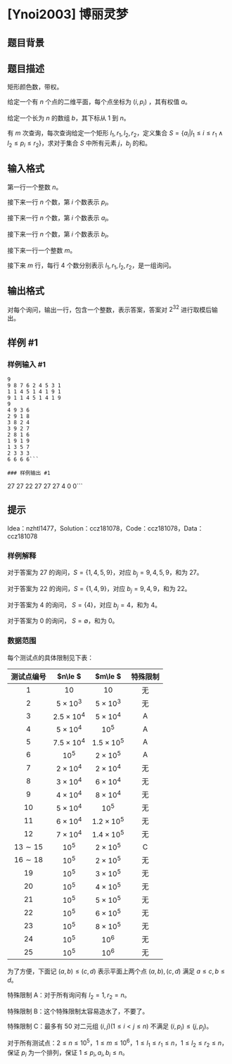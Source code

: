 # [Ynoi2003] 博丽灵梦

## 题目背景



## 题目描述

矩形颜色数，带权。

给定一个有 $n$ 个点的二维平面，每个点坐标为 $(i,p_i)$ ，其有权值 $a$。

给定一个长为 $n$ 的数组 $b$，其下标从 $1$ 到 $n$。

有 $m$ 次查询，每次查询给定一个矩形 $l_1,r_1,l_2,r_2$，定义集合 $S=\{a_i|l_1\le i\le r_1 \land l_2\le p_i\le r_2\}$，求对于集合 $S$ 中所有元素 $j$，$b_j$ 的和。

## 输入格式

第一行一个整数 $n$。

接下来一行 $n$ 个数，第 $i$ 个数表示 $p_i$。

接下来一行 $n$ 个数，第 $i$ 个数表示 $a_i$。

接下来一行 $n$ 个数，第 $i$ 个数表示 $b_i$。

接下来一行一个整数 $m$。

接下来 $m$ 行，每行 $4$ 个数分别表示 $l_1,r_1,l_2,r_2$，是一组询问。

## 输出格式

对每个询问，输出一行，包含一个整数，表示答案，答案对 $2^{32}$ 进行取模后输出。

## 样例 #1

### 样例输入 #1
```
9
9 8 7 6 2 4 5 3 1
1 1 4 5 1 4 1 9 1
9 1 1 4 5 1 4 1 9
9
4 9 3 6
2 9 1 8
3 8 2 4
3 9 2 7
2 8 1 6
1 9 1 9
1 3 5 7
2 3 3 3
6 6 6 6```

### 样例输出 #1

```
27
27
22
27
27
27
4
0
0```

## 提示

Idea：nzhtl1477，Solution：ccz181078，Code：ccz181078，Data：ccz181078

### 样例解释

对于答案为 $27$ 的询问，$S=\{1,4,5,9\}$，对应 $b_j=9,4,5,9$，和为 $27$。

对于答案为 $22$ 的询问，$S=\{1,4,9\}$，对应 $b_j=9,4,9$，和为 $22$。

对于答案为 $4$ 的询问， $S=\{4\}$，对应 $b_j=4$，和为 $4$。

对于答案为 $0$ 的询问， $S=\emptyset$，和为 $0$。

### 数据范围

每个测试点的具体限制见下表：

| 测试点编号  |     $n\le $      |     $m\le $      |  特殊限制  |
| :---------: | :--------------: | :--------------: | :--------: |
|     $1$     |       $10$       |       $10$       |     无     |
|     $2$     |  $5\times 10^3$  |  $5\times 10^3$  |     无     |
|     $3$     | $2.5\times 10^4$ |  $5\times 10^4$  | $\text{A}$ |
|     $4$     |  $5\times 10^4$  |      $10^5$      | $\text{A}$ |
|     $5$     | $7.5\times 10^4$ | $1.5\times 10^5$ | $\text{A}$ |
|     $6$     |      $10^5$      |  $2\times 10^5$  | $\text{A}$ |
|     $7$     |  $2\times 10^4$  |  $2\times 10^4$  |     无     |
|     $8$     |  $3\times 10^4$  |  $6\times 10^4$  |     无     |
|     $9$     |  $4\times 10^4$  |  $8\times 10^4$  |     无     |
|    $10$     |  $5\times 10^4$  |      $10^5$      |     无     |
|    $11$     |  $6\times 10^4$  | $1.2\times 10^5$ |     无     |
|    $12$     |  $7\times 10^4$  | $1.4\times 10^5$ |     无     |
| $13\sim 15$ |      $10^5$      |  $2\times 10^5$  | $\text{C}$ |
| $16\sim 18$ |      $10^5$      |  $2\times 10^5$  |     无     |
|    $19$     |      $10^5$      |  $3\times 10^5$  |     无     |
|    $20$     |      $10^5$      |  $4\times 10^5$  |     无     |
|    $21$     |      $10^5$      |  $5\times 10^5$  |     无     |
|    $22$     |      $10^5$      |  $6\times 10^5$  |     无     |
|    $23$     |      $10^5$      |  $8\times 10^5$  |     无     |
|    $24$     |      $10^5$      |      $10^6$      |     无     |
|    $25$     |      $10^5$      |      $10^6$      |     无     |

为了方便，下面记 $(a, b) \leq (c, d)$ 表示平面上两个点 $(a, b),(c, d)$ 满足 $a \leq c, b \leq d$。

特殊限制 A：对于所有询问有 $l_2 = 1, r_2 = n$。

特殊限制 B：这个特殊限制太容易造水了，不要了。

特殊限制 C：最多有 $50$ 对二元组 $(i, j)(1 \leq i < j \leq n)$ 不满足 $(i, p_i) \leq (j, p_j)$。

对于所有测试点：$2 \leq n \leq 10^5$，$1 \leq m \leq 10^6$，$1 \leq l_1\le r_1 \leq n$，$1 \leq l_2\le r_2 \leq n$，保证 $p_i$ 为一个排列，保证 $1\le p_i,a_i,b_i\le n$。

